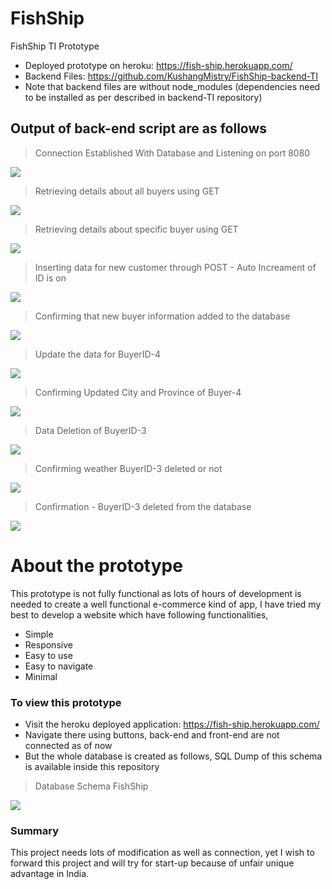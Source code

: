 # FishShip
 FishShip TI Prototype

- Deployed prototype on heroku: https://fish-ship.herokuapp.com/
- Backend Files: https://github.com/KushangMistry/FishShip-backend-TI
- Note that backend files are without node_modules (dependencies need to be installed as per described in backend-TI repository)


Output of back-end script are as follows
-------------
> Connection Established With Database and Listening on port 8080
> 
![](https://raw.githubusercontent.com/KushangMistry/FishShip/main/FishShip%20Backend/1%20Connection%20Established%20With%20Database%20and%20Listening%20on%20port%208080.JPG)


> Retrieving details about all buyers using GET
> 
![](https://raw.githubusercontent.com/KushangMistry/FishShip/main/FishShip%20Backend/2%20Retrieving%20details%20about%20all%20buyers%20using%20GET.JPG)


> Retrieving details about specific buyer using GET
> 
![](https://raw.githubusercontent.com/KushangMistry/FishShip/main/FishShip%20Backend/3%20Retrieving%20details%20about%20specific%20buyer%20using%20GET.JPG)


> Inserting data for new customer through POST - Auto Increament of ID is on
> 
![](https://raw.githubusercontent.com/KushangMistry/FishShip/main/FishShip%20Backend/4%20Inserting%20data%20for%20new%20customer%20through%20POST%20-%20Auto%20Increament%20of%20ID%20is%20on.JPG)


> Confirming that new buyer information added to the database
> 
![](https://raw.githubusercontent.com/KushangMistry/FishShip/main/FishShip%20Backend/5%20Confirming%20that%20new%20buyer%20information%20added%20to%20the%20database.JPG)


> Update the data for BuyerID-4
> 
![](https://raw.githubusercontent.com/KushangMistry/FishShip/main/FishShip%20Backend/5%20Update%20the%20data%20for%20BuyerID-4.JPG)


> Confirming Updated City and Province of Buyer-4
> 
![](https://raw.githubusercontent.com/KushangMistry/FishShip/main/FishShip%20Backend/7%20Confirming%20Updated%20City%20and%20Province%20of%20Buyer-4.JPG)

> Data Deletion of BuyerID-3
> 
![](https://raw.githubusercontent.com/KushangMistry/FishShip/main/FishShip%20Backend/8%20Data%20Deletion%20of%20BuyerID-3.JPG)

> Confirming weather BuyerID-3 deleted or not
> 
![](https://raw.githubusercontent.com/KushangMistry/FishShip/main/FishShip%20Backend/9%20Confirming%20weather%20BuyerID-3%20deleted%20or%20not.JPG)

> Confirmation - BuyerID-3 deleted from the database
> 
![](https://raw.githubusercontent.com/KushangMistry/FishShip/main/FishShip%20Backend/10%20Confirmation%20-%20BuyerID-3%20deleted%20from%20the%20database.JPG)


# About the prototype
This prototype is not fully functional as lots of hours of development is needed to create a well functional e-commerce kind of app, I have tried my best to develop a website which have following functionalities,
- Simple
- Responsive
- Easy to use
- Easy to navigate
- Minimal

 
### To view this prototype

- Visit the heroku deployed application: https://fish-ship.herokuapp.com/
- Navigate there using buttons, back-end and front-end are not connected as of now
- But the whole database is created as follows, SQL Dump of this schema is available inside this repository

> Database Schema FishShip
> 
![](https://raw.githubusercontent.com/KushangMistry/FishShip/main/FishShip%20Backend/Schema%20Design%20ERD.png)

###  Summary
This project needs lots of modification as well as connection, yet I wish to forward this project and will try for start-up because of unfair unique advantage in India.
